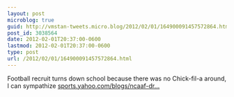 ```yaml
---
layout: post
microblog: true
guid: http://vmstan-tweets.micro.blog/2012/02/01/164900091457572864.html
post_id: 3038564
date: 2012-02-01T20:37:00-0600
lastmod: 2012-02-01T20:37:00-0600
type: post
url: /2012/02/01/164900091457572864.html
---
```

Football recruit turns down school because there was no Chick-fil-a around, I can sympathize <a href="http://sports.yahoo.com/blogs/ncaaf-dr-saturday/cassanova-mckinzy-spurned-clemson-because-didn-t-chick-015506961.html">sports.yahoo.com/blogs/ncaaf-dr…</a>
